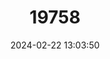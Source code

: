 ---
title: "19758"
category: "Stenonycteris lanosus"
draft: false
date: 2024-02-22 13:03:50
languages:
  English: ["Long-haired Rousette"]
---